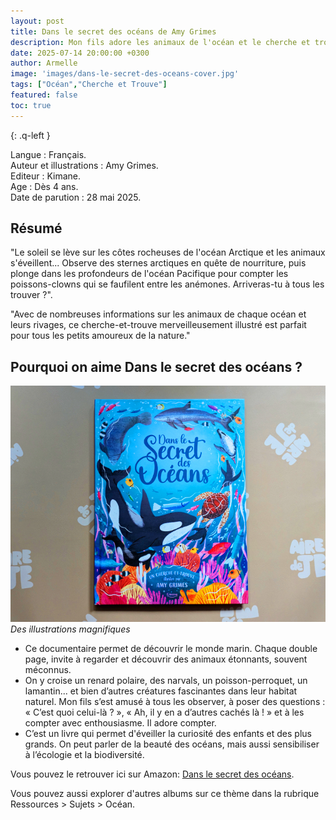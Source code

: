 ```yaml
---
layout: post
title: Dans le secret des océans de Amy Grimes
description: Mon fils adore les animaux de l'océan et le cherche et trouve, il peut en apprendre plus sur les animaux.
date: 2025-07-14 20:00:00 +0300
author: Armelle
image: 'images/dans-le-secret-des-oceans-cover.jpg'
tags: ["Océan","Cherche et Trouve"]
featured: false
toc: true
---
```


{: .q-left }

Langue : Français.    
Auteur et illustrations : Amy Grimes.         
Editeur : Kimane.                
Age : Dès 4 ans.                               
Date de parution : 28 mai 2025.         

## Résumé

"Le soleil se lève sur les côtes rocheuses de l'océan Arctique et les animaux s'éveillent... Observe des sternes arctiques en quête de nourriture, puis plonge dans les profondeurs de l'océan Pacifique pour compter les poissons-clowns qui se faufilent entre les anémones. Arriveras-tu à tous les trouver ?".

"Avec de nombreuses informations sur les animaux de chaque océan et leurs rivages, ce cherche-et-trouve merveilleusement illustré est parfait pour tous les petits amoureux de la nature."

## Pourquoi on aime Dans le secret des océans ?

![Des illustrations magnifiques](images/dans-le-secret-des-oceans-cover.jpg)
*Des illustrations magnifiques*
- Ce documentaire permet de découvrir le monde marin. Chaque double page, invite à regarder et découvrir des animaux étonnants, souvent méconnus.
- On y croise un renard polaire, des narvals, un poisson-perroquet, un lamantin... et bien d’autres créatures fascinantes dans leur habitat naturel. Mon fils s’est amusé à tous les observer, à poser des questions : « C’est quoi celui-là ? », « Ah, il y en a d’autres cachés là ! » et à les compter avec enthousiasme. Il adore compter.
- C’est un livre qui permet d'éveiller la curiosité des enfants et des plus grands. On peut parler de la beauté des océans, mais aussi sensibiliser à l’écologie et la biodiversité. 

Vous pouvez le retrouver ici sur Amazon: [Dans le secret des océans](https://amzn.to/4flBAw4).

Vous pouvez aussi explorer d'autres albums sur ce thème dans la rubrique Ressources > Sujets > Océan.
